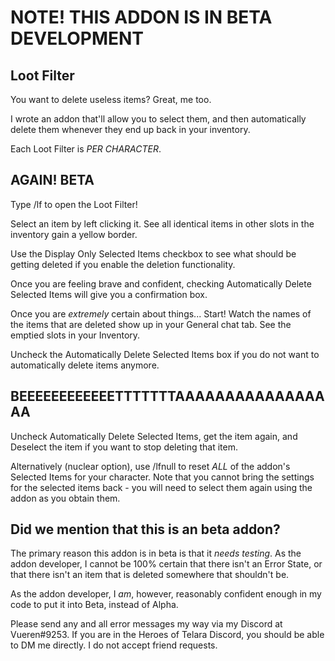 # NOTE! THIS ADDON IS IN BETA DEVELOPMENT

## Loot Filter

You want to delete useless items? Great, me too.

I wrote an addon that'll allow you to select them, and then automatically delete them whenever they end up back in your inventory.

Each Loot Filter is *PER CHARACTER*.

## AGAIN! BETA

Type /lf to open the Loot Filter!

Select an item by left clicking it. See all identical items in other slots in the inventory gain a yellow border.

Use the Display Only Selected Items checkbox to see what should be getting deleted if you enable the deletion functionality.

Once you are feeling brave and confident, checking Automatically Delete Selected Items will give you a confirmation box.

Once you are *extremely* certain about things... Start! Watch the names of the items that are deleted show up in your General chat tab. See the emptied slots in your Inventory.

Uncheck the Automatically Delete Selected Items box if you do not want to automatically delete items anymore.

## BEEEEEEEEEEEETTTTTTTAAAAAAAAAAAAAAAAA

Uncheck Automatically Delete Selected Items, get the item again, and Deselect the item if you want to stop deleting that item.

Alternatively (nuclear option), use /lfnull to reset *ALL* of the addon's Selected Items for your character. Note that you cannot bring the settings for the selected items back - you will need to select them again using the addon as you obtain them.

## Did we mention that this is an beta addon?

The primary reason this addon is in beta is that it *needs testing*. As the addon developer, I cannot be 100% certain that there isn't an Error State, or that there isn't an item that is deleted somewhere that shouldn't be.

As the addon developer, I *am*, however, reasonably confident enough in my code to put it into Beta, instead of Alpha.

Please send any and all error messages my way via my Discord at Vueren#9253. If you are in the Heroes of Telara Discord, you should be able to DM me directly. I do not accept friend requests.
